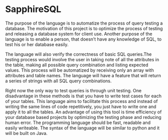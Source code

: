 # SapphireSQL
 The purpose of the language  is to automatize the process of query testing a database. The motivation of this project is to optimize the process of testing and releasing a database system for client use. Another purpose of the language is to enable a person, that doesn’t have any knowledge of SQL, to test his or her database easily. 

The language will also verify the correctness of basic SQL queries.The testing process would involve the user in taking note of all the attributes in the table, making all possible query combination and listing expected values. This process will be automatized by receiving only an array with attributes and table names. The language will have a feature that will return a series of strings with all SQL query combinations.

Right now the only way to test queries is through unit testing. One disadvantage in these methods is that you have to write test cases for each of your tables. This language aims to facilitate this process and instead of writing the same lines of code repetitively, you just have to write one and apply it to all the tables. An advantage of using this tool is time efficiency of your database based projects by optimizing the testing phase and reducing human error. The programming language should be fast, readable and easily writeable. The syntax of the language will be similar to python and it will be built on Java.
